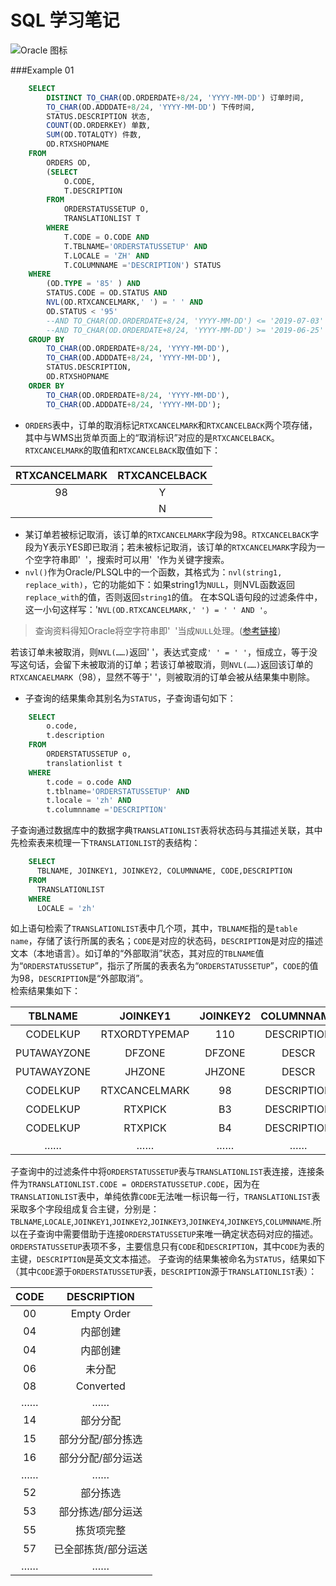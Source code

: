# SQL 学习笔记
![Oracle 图标](https://timgsa.baidu.com/timg?image&quality=80&size=b9999_10000&sec=1564591842751&di=3cb0b9bc69df78d08816abe6101c7fc1&imgtype=0&src=http%3A%2F%2Fwww.soomal.com%2Fimages%2Fdoc%2F20110713%2F00012096.jpg "Oracle logo")

###Example 01
```SQL
    SELECT 
        DISTINCT TO_CHAR(OD.ORDERDATE+8/24, 'YYYY-MM-DD') 订单时间, 
        TO_CHAR(OD.ADDDATE+8/24, 'YYYY-MM-DD') 下传时间, 
        STATUS.DESCRIPTION 状态, 
        COUNT(OD.ORDERKEY) 单数, 
        SUM(OD.TOTALQTY) 件数, 
        OD.RTXSHOPNAME
    FROM 
        ORDERS OD, 
        (SELECT
            O.CODE,
            T.DESCRIPTION 
        FROM
            ORDERSTATUSSETUP O,
            TRANSLATIONLIST T
        WHERE
            T.CODE = O.CODE AND
            T.TBLNAME='ORDERSTATUSSETUP' AND
            T.LOCALE = 'ZH' AND
            T.COLUMNNAME ='DESCRIPTION') STATUS
    WHERE 
        (OD.TYPE = '85' ) AND 
        STATUS.CODE = OD.STATUS AND 
        NVL(OD.RTXCANCELMARK,' ') = ' ' AND 
    	OD.STATUS < '95'
        --AND TO_CHAR(OD.ORDERDATE+8/24, 'YYYY-MM-DD') <= '2019-07-03'
        --AND TO_CHAR(OD.ORDERDATE+8/24, 'YYYY-MM-DD') >= '2019-06-25'
    GROUP BY 
        TO_CHAR(OD.ORDERDATE+8/24, 'YYYY-MM-DD'), 
        TO_CHAR(OD.ADDDATE+8/24, 'YYYY-MM-DD'), 
        STATUS.DESCRIPTION, 
        OD.RTXSHOPNAME
    ORDER BY 
        TO_CHAR(OD.ORDERDATE+8/24, 'YYYY-MM-DD'), 
        TO_CHAR(OD.ADDDATE+8/24, 'YYYY-MM-DD');
```
* `ORDERS`表中，订单的取消标记`RTXCANCELMARK`和`RTXCANCELBACK`两个项存储，其中与WMS出货单页面上的“取消标识”对应的是`RTXCANCELBACK`。`RTXCANCELMARK`的取值和`RTXCANCELBACK`取值如下：

| RTXCANCELMARK  | RTXCANCELBACK  |
|:--------------:|:--------------:|
| 98             | Y              |
|                | N              |  

* 某订单若被标记取消，该订单的`RTXCANCELMARK`字段为98。`RTXCANCELBACK`字段为Y表示YES即已取消；若未被标记取消，该订单的`RTXCANCELMARK`字段为一个空字符串即'&#160;&#160;'，搜索时可以用'&#160;&#160;'作为关键字搜索。
* `nvl()`作为Oracle/PLSQL中的一个函数，其格式为：`nvl(string1, replace_with)`，它的功能如下：如果string1为`NULL`，则NVL函数返回`replace_with`的值，否则返回`string1`的值。
在本SQL语句段的过滤条件中，这一小句这样写：'`NVL(OD.RTXCANCELMARK,' ') = ' ' AND '`。
>查询资料得知Oracle将空字符串即'&#160;&#160;'当成`NULL`处理。([参考链接](https://edgenhuang.iteye.com/blog/975567))    

若该订单未被取消，则`NVL(……)`返回' '，表达式变成`' ' = ' '`，恒成立，等于没写这句话，会留下未被取消的订单；若该订单被取消，则`NVL(……)`返回该订单的`RTXCANCAELMARK`（98），显然不等于' '，则被取消的订单会被从结果集中剔除。
* 子查询的结果集命其别名为`STATUS`，子查询语句如下：

```sql
	SELECT
		o.code,
		t.description 
	FROM
		ORDERSTATUSSETUP o,
		translationlist t
	WHERE 
		t.code = o.code AND
		t.tblname='ORDERSTATUSSETUP' AND
		t.locale = 'zh' AND
		t.columnname ='DESCRIPTION'

```
子查询通过数据库中的数据字典`TRANSLATIONLIST`表将状态码与其描述关联，其中先检索表来梳理一下`TRANSLATIONLIST`的表结构：
```SQL
	SELECT
	  TBLNAME, JOINKEY1, JOINKEY2, COLUMNNAME, CODE,DESCRIPTION
	FROM
	  TRANSLATIONLIST
	WHERE
	  LOCALE = 'zh'
```  
如上语句检索了`TRANSLATIONLIST`表中几个项，其中，`TBLNAME`指的是`table name`，存储了该行所属的表名；`CODE`是对应的状态码，`DESCRIPTION`是对应的描述文本（本地语言）。如订单的“外部取消”状态，其对应的`TBLNAME`值为“`ORDERSTATUSSETUP`”，指示了所属的表表名为“`ORDERSTATUSSETUP`”，`CODE`的值为98，`DESCRIPTION`是“外部取消”。  
检索结果集如下：

| TBLNAME     | JOINKEY1      | JOINKEY2 | COLUMNNAME  | CODE   | DESCRIPTION |
|:-----------:|:-------------:|:--------:|:-----------:|:------:|:-----------:|
| CODELKUP    | RTXORDTYPEMAP | 110      | DESCRIPTION | 110    | BOX订单       |
| PUTAWAYZONE | DFZONE        | DFZONE   | DESCR       | DFZONE | 待发货区        |
| PUTAWAYZONE | JHZONE        | JHZONE   | DESCR       | JHZONE | 货品集货区       |
| CODELKUP    | RTXCANCELMARK | 98       | DESCRIPTION | 98     | 外部取消        |
| CODELKUP    | RTXPICK       | B3       | DESCRIPTION | B3     |  B3拣选面      |
| CODELKUP    | RTXPICK       | B4       | DESCRIPTION | B4     |  B4拣选面      |
| ……          | ……            | ……       | ……          | ……     | ……          |

子查询中的过滤条件中将`ORDERSTATUSSETUP`表与`TRANSLATIONLIST`表连接，连接条件为`TRANSLATIONLIST.CODE = ORDERSTATUSSETUP.CODE`，因为在`TRANSLATIONLIST`表中，单纯依靠`CODE`无法唯一标识每一行，`TRANSLATIONLIST`表采取多个字段组成复合主键，分别是：`TBLNAME`,`LOCALE`,`JOINKEY1`,`JOINKEY2`,`JOINKEY3`,`JOINKEY4`,`JOINKEY5`,`COLUMNNAME`.所以在子查询中需要借助于连接`ORDERSTATUSSETUP`来唯一确定状态码对应的描述。`ORDERSTATUSSETUP`表项不多，主要信息只有`CODE`和`DESCRIPTION`，其中`CODE`为表的主键，`DESCRIPTION`是英文文本描述。
子查询的结果集被命名为`STATUS`，结果如下（其中`CODE`源于`ORDERSTATUSSETUP`表，`DESCRIPTION`源于`TRANSLATIONLIST`表）：  

| CODE | DESCRIPTION |
|:----:|:-----------:|
| 00   | Empty Order |
| 04   | 内部创建        |
| 04   | 内部创建        |
| 06   | 未分配         |
| 08   | Converted   |
| ……   | ……          |
| 14   | 部分分配        |
| 15   | 部分分配/部分拣选   |
| 16   | 部分分配/部分运送   |
| ……   | ……          |
| 52   | 部分拣选        |
| 53	  | 部分拣选/部分运送   |
| 55   | 拣货项完整       |
| 57   | 已全部拣货/部分运送  |
| ……   | ……          |

